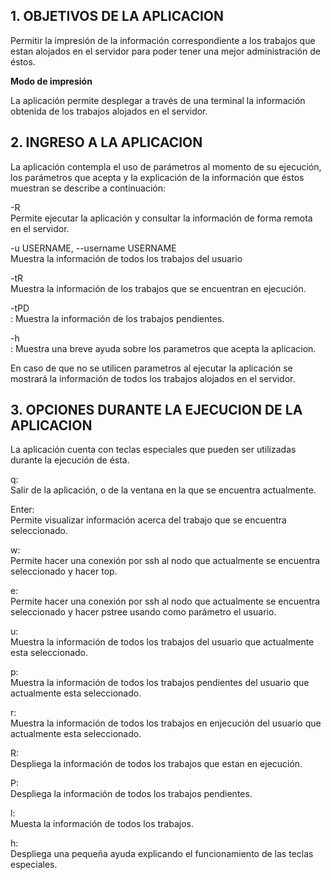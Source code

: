 
## 1. OBJETIVOS DE LA APLICACION

Permitir la impresión de la información correspondiente a los trabajos que estan alojados en el servidor para poder tener una mejor administración de éstos. 

**Modo de impresión**

La aplicación permite desplegar a través de una terminal la información obtenida de los trabajos alojados en el servidor.


## 2. INGRESO A LA APLICACION

La aplicación contempla el uso de parámetros al momento de su ejecución, los parámetros que acepta y la explicación de la información que éstos muestran se describe a continuación: 

-R  
    Permite ejecutar la aplicación y consultar la información de forma remota en el servidor.  

-u USERNAME, --username USERNAME  
    Muestra la información de todos los trabajos del usuario <USERNAME>  

-tR  
 	Muestra la información de los trabajos que se encuentran en ejecución.  

-tPD  
:    Muestra la información de los trabajos pendientes.  

-h  
:    Muestra una breve ayuda sobre los parametros que acepta la aplicacion.  


En caso de que no se utilicen parametros al ejecutar la aplicación se mostrará la información de todos los trabajos alojados en el servidor.  

## 3. OPCIONES DURANTE LA EJECUCION DE LA APLICACION

La aplicación cuenta con teclas especiales que pueden ser utilizadas durante la ejecución de ésta.  

q:  
	Salir de la aplicación, o de la ventana en la que se encuentra actualmente.  

Enter:  
	Permite visualizar información acerca del trabajo que se encuentra seleccionado.  

w:  
	Permite hacer una conexión por ssh al nodo que actualmente se encuentra seleccionado y hacer top.  

e:  
	Permite hacer una conexión por ssh al nodo que actualmente se encuentra seleccionado y hacer pstree usando como parámetro el usuario.  

u:  
	Muestra la información de todos los trabajos del usuario que actualmente esta seleccionado.  

p:  
	Muestra la información de todos los trabajos pendientes del usuario que actualmente esta seleccionado.  

r:  
	Muestra la información de todos los trabajos en enjecución del usuario que actualmente esta seleccionado.  

R:  
	Despliega la información de todos los trabajos que estan en ejecución.  

P:  
	Despliega la información de todos los trabajos pendientes.  

l:  
	Muesta la información de todos los trabajos.  

h:  
	Despliega una pequeña ayuda explicando el funcionamiento de las teclas especiales.  




